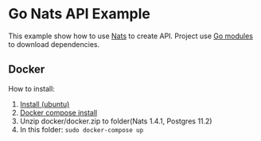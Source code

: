 Go Nats API Example
=====================

This example show how to use [Nats](https://www.nats.io/) to create API.
Project use [Go modules](https://github.com/golang/go/wiki/Modules) to download dependencies.

Docker
-----------------------------------
How to install: 
 1. [Install (ubuntu)](https://docs.docker.com/install/linux/docker-ce/ubuntu/)
 2. [Docker compose install](https://docs.docker.com/compose/install/)
 3. Unzip docker/docker.zip to folder(Nats 1.4.1, Postgres 11.2)
 4. In this folder: `sudo docker-compose up`